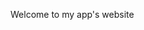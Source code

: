 <head>
  <meta charset="utf-8">
  <meta name="viewport" content="width=device-width, initial-scale=1">
<!--
  The above 2 meta tags *must* come first in the <head>
  to consistently ensure proper document rendering.
  Any other head element should come *after* these tags.
 -->
  <title>Page Title</title>
  <meta name="google-site-verification" content="yoya2JyOtX9A2N-AtnLA5sMUJqJ2FFWkYZQkKsEUEXg" />
</head>
<body>
<p> Welcome to my app's website </p> 
</body>
